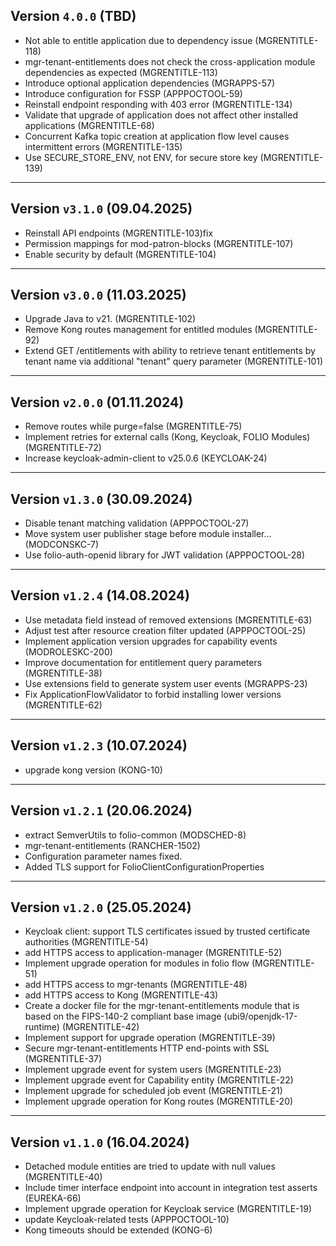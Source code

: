 ## Version `4.0.0` (TBD)
* Not able to entitle application due to dependency issue (MGRENTITLE-118)
* mgr-tenant-entitlements does not check the cross-application module dependencies as expected (MGRENTITLE-113)
* Introduce optional application dependencies (MGRAPPS-57)
* Introduce configuration for FSSP (APPPOCTOOL-59)
* Reinstall endpoint responding with 403 error (MGRENTITLE-134)
* Validate that upgrade of application does not affect other installed applications (MGRENTITLE-68)
* Concurrent Kafka topic creation at application flow level causes intermittent errors (MGRENTITLE-135)
* Use SECURE_STORE_ENV, not ENV, for secure store key (MGRENTITLE-139)

---

## Version `v3.1.0` (09.04.2025)
* Reinstall API endpoints (MGRENTITLE-103)fix
* Permission mappings for mod-patron-blocks (MGRENTITLE-107)
* Enable security by default (MGRENTITLE-104)

---

## Version `v3.0.0` (11.03.2025)
* Upgrade Java to v21. (MGRENTITLE-102)
* Remove Kong routes management for entitled modules (MGRENTITLE-92)
* Extend GET /entitlements with ability to retrieve tenant entitlements by tenant name via additional "tenant" query parameter (MGRENTITLE-101)

---

## Version `v2.0.0` (01.11.2024)
* Remove routes while purge=false (MGRENTITLE-75)
* Implement retries for external calls (Kong, Keycloak, FOLIO Modules) (MGRENTITLE-72)
* Increase keycloak-admin-client to v25.0.6 (KEYCLOAK-24)

---

## Version `v1.3.0` (30.09.2024)
* Disable tenant matching validation (APPPOCTOOL-27)
* Move system user publisher stage before module installer… (MODCONSKC-7)
* Use folio-auth-openid library for JWT validation (APPPOCTOOL-28)

---

## Version `v1.2.4` (14.08.2024)
* Use metadata field instead of removed extensions (MGRENTITLE-63)
* Adjust test after resource creation filter updated (APPPOCTOOL-25)
* Implement application version upgrades for capability events (MODROLESKC-200)
* Improve documentation for entitlement query parameters (MGRENTITLE-38)
* Use extensions field to generate system user events (MGRAPPS-23)
* Fix ApplicationFlowValidator to forbid installing lower versions (MGRENTITLE-62)

---

## Version `v1.2.3` (10.07.2024)
* upgrade kong version (KONG-10)

---

## Version `v1.2.1` (20.06.2024)
* extract SemverUtils to folio-common (MODSCHED-8)
* mgr-tenant-entitlements (RANCHER-1502)
* Configuration parameter names fixed.
* Added TLS support for FolioClientConfigurationProperties

---

## Version `v1.2.0` (25.05.2024)
* Keycloak client: support TLS certificates issued by trusted certificate authorities (MGRENTITLE-54)
* add HTTPS access to application-manager (MGRENTITLE-52)
* Implement upgrade operation for modules in folio flow (MGRENTITLE-51)
* add HTTPS access to mgr-tenants (MGRENTITLE-48)
* add HTTPS access to Kong (MGRENTITLE-43)
* Create a docker file for the mgr-tenant-entitlements module that is based on the FIPS-140-2 compliant base image (ubi9/openjdk-17-runtime) (MGRENTITLE-42)
* Implement support for upgrade operation (MGRENTITLE-39)
* Secure mgr-tenant-entitlements HTTP end-points with SSL (MGRENTITLE-37)
* Implement upgrade event for system users (MGRENTITLE-23)
* Implement upgrade event for Capability entity (MGRENTITLE-22)
* Implement upgrade for scheduled job event (MGRENTITLE-21)
* Implement upgrade operation for Kong routes (MGRENTITLE-20)

---

## Version `v1.1.0` (16.04.2024)
* Detached module entities are tried to update with null values (MGRENTITLE-40)
* Include timer interface endpoint into account in integration test asserts (EUREKA-66)
* Implement upgrade operation for Keycloak service (MGRENTITLE-19)
* update Keycloak-related tests (APPPOCTOOL-10)
* Kong timeouts should be extended (KONG-6)
